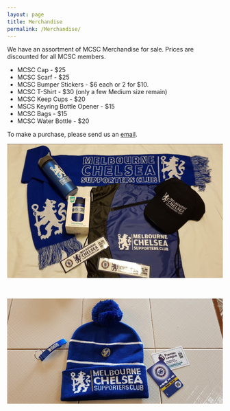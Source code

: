 ```yaml
---
layout: page
title: Merchandise
permalink: /Merchandise/
---
```


We have an assortment of MCSC Merchandise for sale. Prices are discounted for all MCSC members.

- MCSC Cap - $25
- MCSC Scarf - $25
- MCSC Bumper Stickers - $6 each or 2 for $10.
- MCSC T-Shirt - $30 (only a few Medium size remain)
- MCSC Keep Cups - $20
- MSCS Keyring Bottle Opener - $15
- MCSC Bags - $15
- MCSC Water Bottle - $20

To make a purchase, please send us an [email](mailto:admin@melbournechelsea.com.au).

![MerchandiseOne](/assets/merchandise1.jpg)

<br>

![MerchandiseTwo](/assets/membershippack.jpg)
